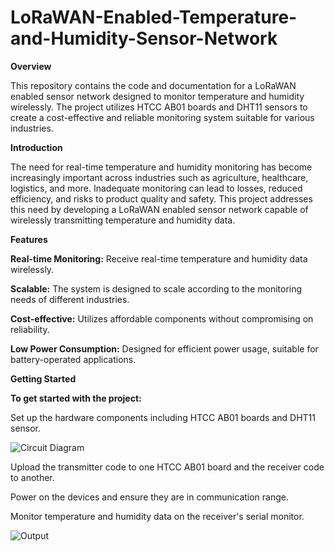 # LoRaWAN-Enabled-Temperature-and-Humidity-Sensor-Network

**Overview**

This repository contains the code and documentation for a LoRaWAN enabled sensor network designed to monitor temperature and humidity wirelessly. The project utilizes HTCC AB01 boards and DHT11 sensors to create a cost-effective and reliable monitoring system suitable for various industries.

**Introduction**

The need for real-time temperature and humidity monitoring has become increasingly important across industries such as agriculture, healthcare, logistics, and more. Inadequate monitoring can lead to losses, reduced efficiency, and risks to product quality and safety. This project addresses this need by developing a LoRaWAN enabled sensor network capable of wirelessly transmitting temperature and humidity data.

**Features**

**Real-time Monitoring:** Receive real-time temperature and humidity data wirelessly.

**Scalable:** The system is designed to scale according to the monitoring needs of different industries.

**Cost-effective:** Utilizes affordable components without compromising on reliability.

**Low Power Consumption:** Designed for efficient power usage, suitable for battery-operated applications.


**Getting Started**

**To get started with the project:**

Set up the hardware components including HTCC AB01 boards and DHT11 sensor.

![Circuit Diagram](https://github.com/Faheemsm16/LoRaWAN-Enabled-Temperature-and-Humidity-Sensor-Network/assets/101935380/e269be62-a219-49bf-a6ea-57306f259554)

Upload the transmitter code to one HTCC AB01 board and the receiver code to another.

Power on the devices and ensure they are in communication range.

Monitor temperature and humidity data on the receiver's serial monitor.

![Output](https://github.com/Faheemsm16/LoRaWAN-Enabled-Temperature-and-Humidity-Sensor-Network/assets/101935380/d3ea2da1-03d9-4447-870a-3ac546982bb1)

